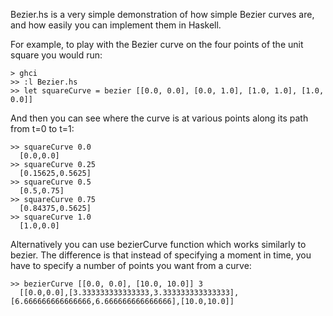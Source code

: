 Bezier.hs is a very simple demonstration of how simple Bezier curves are, and how
easily you can implement them in Haskell.

For example, to play with the Bezier curve on the four points of the unit square you would run:

    > ghci
    >> :l Bezier.hs
    >> let squareCurve = bezier [[0.0, 0.0], [0.0, 1.0], [1.0, 1.0], [1.0, 0.0]]

And then you can see where the curve is at various points along its
path from t=0 to t=1:

    >> squareCurve 0.0
      [0.0,0.0]
    >> squareCurve 0.25
      [0.15625,0.5625]
    >> squareCurve 0.5
      [0.5,0.75]
    >> squareCurve 0.75
      [0.84375,0.5625]
    >> squareCurve 1.0
      [1.0,0.0]

Alternatively you can use bezierCurve function which works similarly to bezier.
The difference is that instead of specifying a moment in time, you have to specify a number
of points you want from a curve:

    >> bezierCurve [[0.0, 0.0], [10.0, 10.0]] 3
      [[0.0,0.0],[3.333333333333333,3.333333333333333],[6.666666666666666,6.666666666666666],[10.0,10.0]]